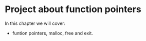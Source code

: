 # Project about function pointers
In this chapter we will cover:
- funtion pointers, malloc, free and exit.
